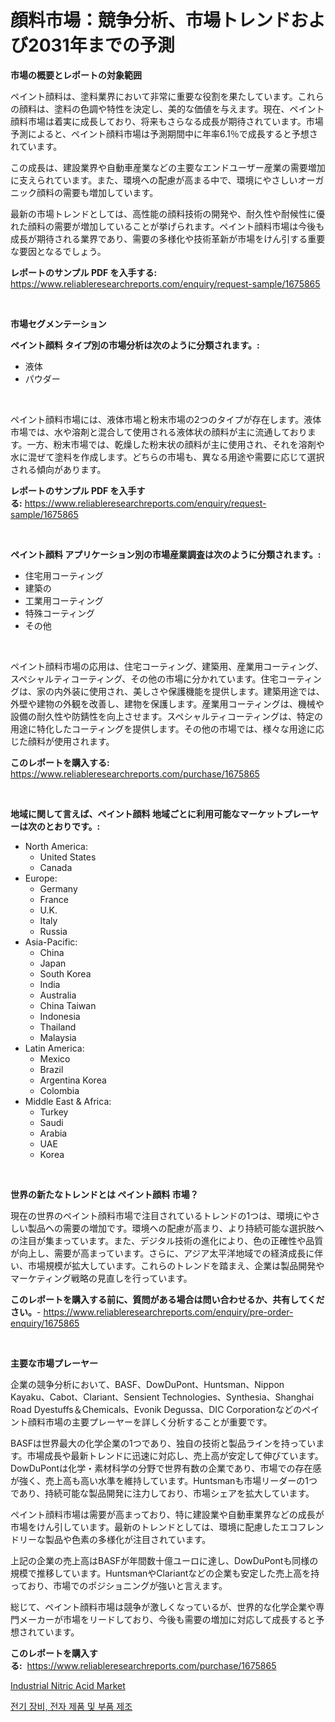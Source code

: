 <p><h1>顔料市場：競争分析、市場トレンドおよび2031年までの予測</h1></p><p><strong>市場の概要とレポートの対象範囲</strong></p>
<p><p>ペイント顔料は、塗料業界において非常に重要な役割を果たしています。これらの顔料は、塗料の色調や特性を決定し、美的な価値を与えます。現在、ペイント顔料市場は着実に成長しており、将来もさらなる成長が期待されています。市場予測によると、ペイント顔料市場は予測期間中に年率6.1％で成長すると予想されています。</p><p>この成長は、建設業界や自動車産業などの主要なエンドユーザー産業の需要増加に支えられています。また、環境への配慮が高まる中で、環境にやさしいオーガニック顔料の需要も増加しています。</p><p>最新の市場トレンドとしては、高性能の顔料技術の開発や、耐久性や耐候性に優れた顔料の需要が増加していることが挙げられます。ペイント顔料市場は今後も成長が期待される業界であり、需要の多様化や技術革新が市場をけん引する重要な要因となるでしょう。</p></p>
<p><strong>レポートのサンプル PDF を入手する:</strong> <a href="https://www.reliableresearchreports.com/enquiry/request-sample/1675865">https://www.reliableresearchreports.com/enquiry/request-sample/1675865</a></p>
<p>&nbsp;</p>
<p><strong>市場セグメンテーション</strong></p>
<p><strong>ペイント顔料 タイプ別の市場分析は次のように分類されます。:</strong></p>
<p><ul><li>液体</li><li>パウダー</li></ul></p>
<p>&nbsp;</p>
<p><p>ペイント顔料市場には、液体市場と粉末市場の2つのタイプが存在します。液体市場では、水や溶剤と混合して使用される液体状の顔料が主に流通しております。一方、粉末市場では、乾燥した粉末状の顔料が主に使用され、それを溶剤や水に混ぜて塗料を作成します。どちらの市場も、異なる用途や需要に応じて選択される傾向があります。</p></p>
<p><strong>レポートのサンプル PDF を入手する:</strong>&nbsp;<a href="https://www.reliableresearchreports.com/enquiry/request-sample/1675865">https://www.reliableresearchreports.com/enquiry/request-sample/1675865</a></p>
<p>&nbsp;</p>
<p><strong> ペイント顔料 アプリケーション別の市場産業調査は次のように分類されます。:</strong></p>
<p><ul><li>住宅用コーティング</li><li>建築の</li><li>工業用コーティング</li><li>特殊コーティング</li><li>その他</li></ul></p>
<p>&nbsp;</p>
<p><p>ペイント顔料市場の応用は、住宅コーティング、建築用、産業用コーティング、スペシャルティコーティング、その他の市場に分かれています。住宅コーティングは、家の内外装に使用され、美しさや保護機能を提供します。建築用途では、外壁や建物の外観を改善し、建物を保護します。産業用コーティングは、機械や設備の耐久性や防錆性を向上させます。スペシャルティコーティングは、特定の用途に特化したコーティングを提供します。その他の市場では、様々な用途に応じた顔料が使用されます。</p></p>
<p><strong>このレポートを購入する:</strong>&nbsp; <a href="https://www.reliableresearchreports.com/purchase/1675865">https://www.reliableresearchreports.com/purchase/1675865</a></p>
<p>&nbsp;</p>
<p><strong>地域に関して言えば、ペイント顔料 地域ごとに利用可能なマーケットプレーヤーは次のとおりです。:</strong></p>
<p><ul>
    <li>
        North America:
        <ul>
            <li>United States</li>
            <li>Canada</li>
        </ul>
    </li>
    <li>
        Europe:
        <ul>
            <li>Germany</li>
            <li>France</li>
            <li>U.K.</li>
            <li>Italy</li>
            <li>Russia</li>
        </ul>
    </li>
    <li>
        Asia-Pacific:
        <ul>
            <li>China</li>
            <li>Japan</li>
            <li>South Korea</li>
            <li>India</li>
            <li>Australia</li>
            <li>China Taiwan</li>
            <li>Indonesia</li>
            <li>Thailand</li>
            <li>Malaysia</li>
        </ul>
    </li>
    <li>
        Latin America:
        <ul>
            <li>Mexico</li>
            <li>Brazil</li>
            <li>Argentina Korea</li>
            <li>Colombia</li>
        </ul>
    </li>
    <li>
        Middle East & Africa:
        <ul>
            <li>Turkey</li>
            <li>Saudi</li>
            <li>Arabia</li>
            <li>UAE</li>
            <li>Korea</li>
        </ul>
    </li>
    </ul></p>
<p>&nbsp;</p>
<p><strong>世界の新たなトレンドとは ペイント顔料 市場？</strong></p>
<p><p>現在の世界のペイント顔料市場で注目されているトレンドの1つは、環境にやさしい製品への需要の増加です。環境への配慮が高まり、より持続可能な選択肢への注目が集まっています。また、デジタル技術の進化により、色の正確性や品質が向上し、需要が高まっています。さらに、アジア太平洋地域での経済成長に伴い、市場規模が拡大しています。これらのトレンドを踏まえ、企業は製品開発やマーケティング戦略の見直しを行っています。</p></p>
<p><strong>このレポートを購入する前に、質問がある場合は問い合わせるか、共有してください。</strong>- <a href="https://www.reliableresearchreports.com/enquiry/pre-order-enquiry/1675865">https://www.reliableresearchreports.com/enquiry/pre-order-enquiry/1675865</a></p>
<p>&nbsp;</p>
<p><strong>主要な市場プレーヤー</strong></p>
<p><p>企業の競争分析において、BASF、DowDuPont、Huntsman、Nippon Kayaku、Cabot、Clariant、Sensient Technologies、Synthesia、Shanghai Road Dyestuffs＆Chemicals、Evonik Degussa、DIC Corporationなどのペイント顔料市場の主要プレーヤーを詳しく分析することが重要です。</p><p>BASFは世界最大の化学企業の1つであり、独自の技術と製品ラインを持っています。市場成長や最新トレンドに迅速に対応し、売上高が安定して伸びています。DowDuPontは化学・素材科学の分野で世界有数の企業であり、市場での存在感が強く、売上高も高い水準を維持しています。Huntsmanも市場リーダーの1つであり、持続可能な製品開発に注力しており、市場シェアを拡大しています。</p><p>ペイント顔料市場は需要が高まっており、特に建設業や自動車業界などの成長が市場をけん引しています。最新のトレンドとしては、環境に配慮したエコフレンドリーな製品や色素の多様化が注目されています。</p><p>上記の企業の売上高はBASFが年間数十億ユーロに達し、DowDuPontも同様の規模で推移しています。HuntsmanやClariantなどの企業も安定した売上高を持っており、市場でのポジショニングが強いと言えます。</p><p>総じて、ペイント顔料市場は競争が激しくなっているが、世界的な化学企業や専門メーカーが市場をリードしており、今後も需要の増加に対応して成長すると予想されています。</p></p>
<p><strong>このレポートを購入する:</strong>&nbsp;&nbsp;<a href="https://www.reliableresearchreports.com/purchase/1675865">https://www.reliableresearchreports.com/purchase/1675865</a></p>
<p><p><a href="https://github.com/mbisetmhermsr/Market-Research-Report-List-1/blob/main/industrial-nitric-acid-market.md">Industrial Nitric Acid Market</a></p><p><a href="https://medium.com/@bubblebutt879567/%EC%A0%84%EA%B8%B0%EC%9E%A5%EB%B9%84-%EC%A0%84%EC%9E%90%EC%A0%9C%ED%92%88-%EB%B0%8F-%EA%B5%AC%EC%84%B1%ED%92%88-%EC%A0%9C%EC%A1%B0-%EC%8B%9C%EC%9E%A5-%EB%B6%84%EC%84%9D-cagr-%EC%8B%9C%EC%9E%A5-%EC%84%B8%EB%B6%84%ED%99%94-%EB%B0%8F-%EA%B8%80%EB%A1%9C%EB%B2%8C-%EC%82%B0%EC%97%85-%EA%B0%9C%EC%9A%94-39963a474729">전기 장비, 전자 제품 및 부품 제조</a></p></p>